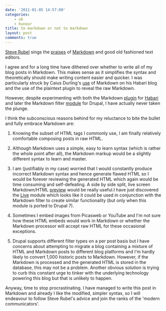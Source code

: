 ```yaml
---
date: '2011-01-05 14:57:00'
categories:
    - uk
    - hunour
title: to markdown or not to markdown
layout: post
comments: true
---
```


[Steve Rubel](http://www.steverubel.com/) sings the
[praises](http://www.steverubel.com/markdown-is-a-skill-every-modern-communicator)
of [Markdown](http://daringfireball.net/projects/markdown/) and good
old fashioned text editors.

I agree and for a long time have dithered over whether to write all of
my blog posts in Markdown. This makes sense as it simplifies the
syntax and theoretically should make writing content easier and
quicker. I was particularly struck by Caius Durling's
[use](http://caiustheory.com/view-raw-source) of Markdown on his
Habari blog and the use of the plaintext plugin to reveal the raw
Markdown.

However, despite experimenting with both the Markdown
[plugin](https://trac.habariproject.org/habari-extras/browser/plugins/habarimarkdown?rev=746&order=name)
for [Habari](http://habariproject.org/en/) and later the Markdown
filter [module](http://drupal.org/project/markdown) for Drupal, I have
actually never taken the plunge.

I think the subconscious reasons behind for my reluctance to bite the
bullet and fully embrace Markdown are:

1. Knowing the subset of HTML tags I commonly use, I am finally
relatively comfortable composing posts in raw HTML.

2. Although Markdown uses a simple, easy to learn syntax (which is
rather the whole point after all), the Markdown markup would be a
slightly different syntax to learn and master.

3. I am (justifiably in my case) worried that I would constantly
produce incorrect Markdown syntax and hence generate flawed HTML so I
would be forever reviewing the generated HTML which again would be
time consuming and self-defeating. A side by side split, live screen
Markdown/HTML [preview](http://wmd-editor.com/examples/splitscreen)
would be really useful.I have just discovered the
[Live](http://drupal.org/project/live) module which looks like it
could be used in conjunction with the Markdown filter to create
similar functionality (but only when this module is ported to Drupal
7).

4. Sometimes I embed images from Picasweb or YouTube and I'm not sure
how these HTML embeds would work in Markdown or whether the Markdown
processor will accept raw HTML for these occasional exceptions.

5. Drupal supports different filter types on a per post basis but I
have concerns about attempting to migrate a blog containing a mixture
of HTML and Markdown posts to different blog platforms and I'm hardly
likely to convert 1,000 historic posts to Markdown. However, if the
Markdown is processed and the generated HTML is stored in the
database, this may not be a problem. Another obvious solution is
trying to curb this constant urge to tinker with the underlying
technology powering this blog but that is unlikely to happen.

Anyway, time to stop procrastinating. I have managed to write this
post in Markdown and already I like the modified, simpler syntax, so I
will endeavour to follow Steve Rubel's advice and join the ranks of
the 'modern communicators'.
